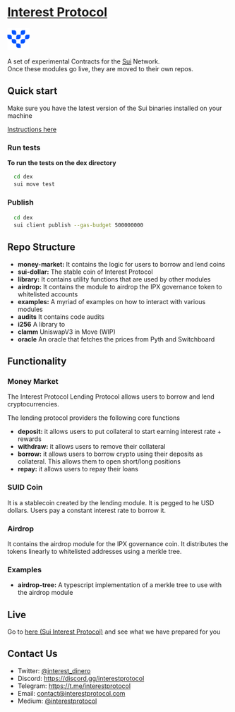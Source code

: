 # [Interest Protocol](https://sui.interestprotocol.com/)

 <p> <img width="50px"height="50px" src="./assets/logo.png" /></p> 
 
A set of experimental Contracts for the [Sui](https://sui.io/) Network.  
Once these modules go live, they are moved to their own repos.
  
## Quick start  
  
Make sure you have the latest version of the Sui binaries installed on your machine

[Instructions here](https://docs.sui.io/devnet/build/install)

### Run tests

**To run the tests on the dex directory**

```bash
  cd dex
  sui move test
```

### Publish

```bash
  cd dex
  sui client publish --gas-budget 500000000
```

## Repo Structure

- **money-market:** It contains the logic for users to borrow and lend coins
- **sui-dollar:** The stable coin of Interest Protocol
- **library:** It contains utility functions that are used by other modules
- **airdrop:** It contains the module to airdrop the IPX governance token to whitelisted accounts
- **examples:** A myriad of examples on how to interact with various modules
- **audits** It contains code audits
- **i256** A library to
- **clamm** UniswapV3 in Move (WIP)
- **oracle** An oracle that fetches the prices from Pyth and Switchboard

## Functionality

### Money Market

The Interest Protocol Lending Protocol allows users to borrow and lend cryptocurrencies.

The lending protocol providers the following core functions

- **deposit:** it allows users to put collateral to start earning interest rate + rewards
- **withdraw:** it allows users to remove their collateral
- **borrow:** it allows users to borrow crypto using their deposits as collateral. This allows them to open short/long positions
- **repay:** it allows users to repay their loans

### SUID Coin

It is a stablecoin created by the lending module. It is pegged to he USD dollars. Users pay a constant interest rate to borrow it.

### Airdrop

It contains the airdrop module for the IPX governance coin. It distributes the tokens linearly to whitelisted addresses using a merkle tree.

### Examples

- **airdrop-tree:** A typescript implementation of a merkle tree to use with the airdrop module

## Live

Go to [here (Sui Interest Protocol)](https://sui.interestprotocol.com/) and see what we have prepared for you

## Contact Us

- Twitter: [@interest_dinero](https://twitter.com/interest_dinero)
- Discord: https://discord.gg/interestprotocol
- Telegram: https://t.me/interestprotocol
- Email: [contact@interestprotocol.com](mailto:contact@interestprotocol.com)
- Medium: [@interestprotocol](https://medium.com/@interestprotocol)

